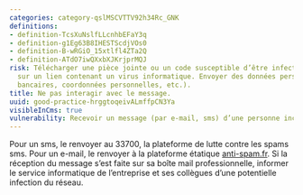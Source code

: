 ```yaml
---
categories: category-qslMSCVTTV92h34Rc_GNK
definitions:
- definition-TcsXuNslfLLcnhbEFaY3q
- definition-g1Eg63B8IHESTScdjVOs0
- definition-B-wRGiO_15xtlfl4ZTa2Q
- definition-ATdO7iwQXxbXJKrjprMQJ
risk: Télécharger une pièce jointe ou un code susceptible d’être infecté. Cliquer
  sur un lien contenant un virus informatique. Envoyer des données personnelles (coordonnées
  bancaires, coordonnées personnelles, etc.).
title: Ne pas interagir avec le message.
uuid: good-practice-hrggtoqeivALmffpCN3Ya
visibleInCms: true
vulnerability: Recevoir un message (par e-mail, sms) d’une personne inconnue.
---
```


Pour un sms, le renvoyer au 33700, la plateforme de lutte contre les spams sms. Pour un e-mail, le renvoyer à la plateforme étatique [anti-spam.fr](http://anti-spam.fr/). Si la réception du message s’est faite sur sa boîte mail professionnelle, informer le service informatique de l’entreprise et ses collègues d’une potentielle infection du réseau.